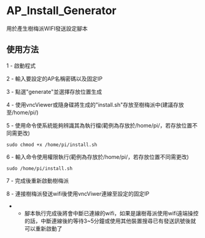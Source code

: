 # AP_Install_Generator
用於產生樹梅派WIFI發送設定腳本

## 使用方法
1 - 啟動程式

2 - 輸入要設定的AP名稱密碼以及固定IP

3 - 點選"generate"並選擇存放位置生成

4 - 使用vncViewer或隨身碟將生成的"install.sh"存放至樹梅派中(建議存放至/home/pi/)

5 - 使用命令使系統能夠辨識其為執行檔(範例為存放於/home/pi/，若存放位置不同需更改)
    
    sudo chmod +x /home/pi/install.sh

6 - 輸入命令使用權限執行(範例為存放於/home/pi/，若存放位置不同需更改)

    sudo /home/pi/install.sh

7 - 完成後重新啟動樹梅派

8 - 連接樹梅派發送wifi後使用vncViwer連線至設定的固定IP

* - 腳本執行完成後將會中斷已連線的wifi，如果是讓樹苺派使用wifi遠端操控的話，中斷連線後約等待3~5分鐘或使用其他裝置搜尋已有發送訊號後就可以重新啟動了
